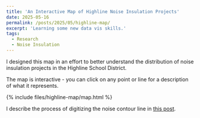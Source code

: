 ```yaml
---
title: 'An Interactive Map of Highline Noise Insulation Projects'
date: 2025-05-16
permalink: /posts/2025/05/highline-map/
excerpt: 'Learning some new data vis skills.'
tags:
  - Research
  - Noise Insulation
---
```


I designed this map in an effort to better understand the distribution of noise insulation projects in the Highline School District.

The map is interactive - you can click on any point or line for a description of what it represents.

{% include files/highline-map/map.html %}

I describe the process of digitizing the noise contour line in [this post]("https://austinrobertcraig.github.io/posts/2025/05/qgis/").